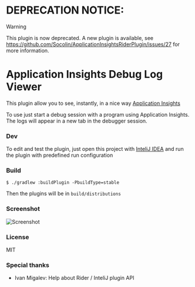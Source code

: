 # DEPRECATION NOTICE:

> [!WARNING]  
> This plugin is now deprecated. A new plugin is available, see https://github.com/Socolin/ApplicationInsightsRiderPlugin/issues/27 for more information.

# Application Insights Debug Log Viewer

<!-- Plugin description -->
This plugin allow you to see, instantly, in a nice way [Application Insights](https://docs.microsoft.com/en-us/azure/azure-monitor/app/app-insights-overview)

To use just start a debug session with a program using Application Insights.
The logs will appear in a new tab in the debugger session.
<!-- Plugin description end -->

### Dev

To edit and test the plugin, just open this project with [InteliJ IDEA](https://www.jetbrains.com/idea/) and run the plugin with predefined run configuration

### Build

```
$ ./gradlew :buildPlugin -PbuildType=stable
```

Then the plugins will be in `build/distributions`

### Screenshot

![Screenshot](screenshots/screenshot1.png)

### License

MIT

### Special thanks

 * Ivan Migalev: Help about Rider / InteliJ plugin API
 
